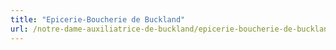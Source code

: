```yaml
---
title: "Epicerie-Boucherie de Buckland"
url: /notre-dame-auxiliatrice-de-buckland/epicerie-boucherie-de-buckland/
---
```

